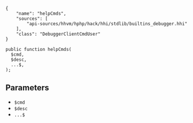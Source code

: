 ``` yamlmeta
{
    "name": "helpCmds",
    "sources": [
        "api-sources/hhvm/hphp/hack/hhi/stdlib/builtins_debugger.hhi"
    ],
    "class": "DebuggerClientCmdUser"
}
```




``` Hack
public function helpCmds(
  $cmd,
  $desc,
  ...$,
);
```




## Parameters




+ ` $cmd `
+ ` $desc `
+ ` ...$ `
<!-- HHAPIDOC -->
